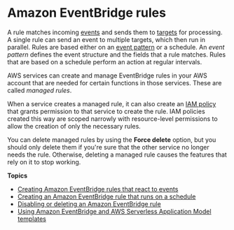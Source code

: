 # Amazon EventBridge rules<a name="eb-rules"></a>

A rule matches incoming [events](eb-events.md) and sends them to [targets](eb-targets.md) for processing\. A single rule can send an event to multiple targets, which then run in parallel\. Rules are based either on an [event pattern](eb-event-patterns.md) or a schedule\. An *event pattern* defines the event structure and the fields that a rule matches\. Rules that are based on a schedule perform an action at regular intervals\.

AWS services can create and manage EventBridge rules in your AWS account that are needed for certain functions in those services\. These are called *managed rules*\. 

When a service creates a managed rule, it can also create an [IAM policy](eb-iam.md) that grants permission to that service to create the rule\. IAM policies created this way are scoped narrowly with resource\-level permissions to allow the creation of only the necessary rules\.

You can delete managed rules by using the **Force delete** option, but you should only delete them if you're sure that the other service no longer needs the rule\. Otherwise, deleting a managed rule causes the features that rely on it to stop working\.



**Topics**
+ [Creating Amazon EventBridge rules that react to events](eb-create-rule.md)
+ [Creating an Amazon EventBridge rule that runs on a schedule](eb-create-rule-schedule.md)
+ [Disabling or deleting an Amazon EventBridge rule](eb-delete-rule.md)
+ [Using Amazon EventBridge and AWS Serverless Application Model templates](eb-use-sam.md)